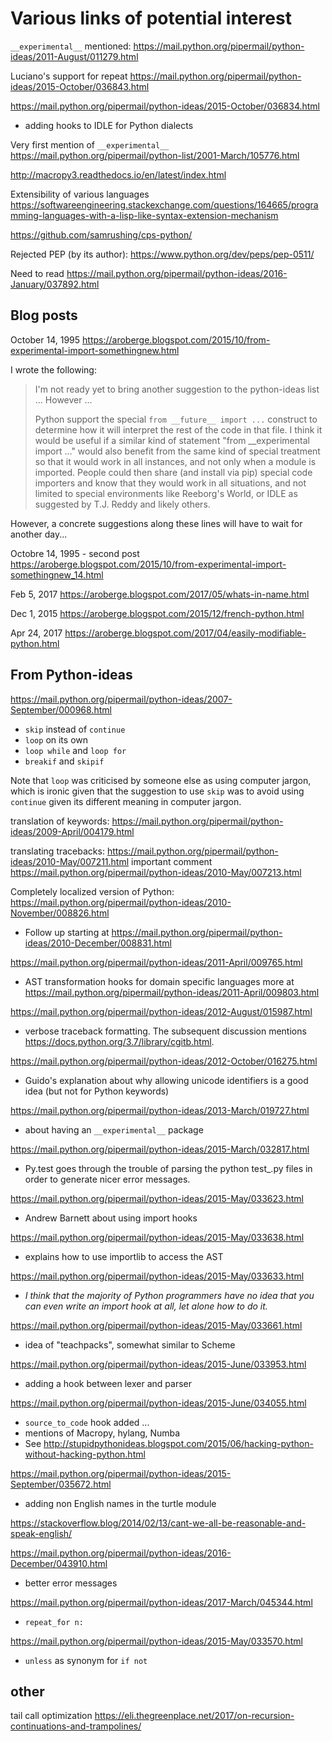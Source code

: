 # Various links of potential interest

`__experimental__` mentioned: https://mail.python.org/pipermail/python-ideas/2011-August/011279.html

Luciano's support for repeat https://mail.python.org/pipermail/python-ideas/2015-October/036843.html

https://mail.python.org/pipermail/python-ideas/2015-October/036834.html

- adding hooks to IDLE for Python dialects

Very first mention of `__experimental__` https://mail.python.org/pipermail/python-list/2001-March/105776.html


http://macropy3.readthedocs.io/en/latest/index.html



Extensibility of various languages https://softwareengineering.stackexchange.com/questions/164665/programming-languages-with-a-lisp-like-syntax-extension-mechanism


https://github.com/samrushing/cps-python/

Rejected PEP (by its author): https://www.python.org/dev/peps/pep-0511/

Need to read https://mail.python.org/pipermail/python-ideas/2016-January/037892.html

## Blog posts

October 14, 1995 https://aroberge.blogspot.com/2015/10/from-experimental-import-somethingnew.html

I wrote the following:
> I'm not ready yet to bring another suggestion to the python-ideas list ... However ...
>
> Python support the special `from __future__ import ...` construct to determine how it will interpret the rest of the code in that file.  I think it would be useful if a similar kind of statement "from __experimental import ..." would also benefit from the same kind of special treatment so that it
would work in all instances, and not only when a module is imported.   People could then share (and install via pip) special code importers and know that they would work in all situations, and not limited to special environments like Reeborg's World, or IDLE as suggested by T.J. Reddy and likely others.

However, a concrete suggestions along these lines will have to wait for another day...


Octobre 14, 1995 - second post https://aroberge.blogspot.com/2015/10/from-experimental-import-somethingnew_14.html

Feb 5, 2017 https://aroberge.blogspot.com/2017/05/whats-in-name.html

Dec 1, 2015 https://aroberge.blogspot.com/2015/12/french-python.html

Apr 24, 2017 https://aroberge.blogspot.com/2017/04/easily-modifiable-python.html

## From Python-ideas

https://mail.python.org/pipermail/python-ideas/2007-September/000968.html

- `skip` instead of `continue`
- `loop` on its own
- `loop while` and `loop for`
- `breakif` and `skipif`

Note that `loop` was criticised by someone else as using computer jargon,
which is ironic given that the suggestion to use `skip` was to avoid
using `continue` given its different meaning in computer jargon.


translation of keywords:
https://mail.python.org/pipermail/python-ideas/2009-April/004179.html


translating tracebacks:
https://mail.python.org/pipermail/python-ideas/2010-May/007211.html
  important comment https://mail.python.org/pipermail/python-ideas/2010-May/007213.html


Completely localized version of Python:
https://mail.python.org/pipermail/python-ideas/2010-November/008826.html

- Follow up starting at https://mail.python.org/pipermail/python-ideas/2010-December/008831.html


https://mail.python.org/pipermail/python-ideas/2011-April/009765.html

- AST transformation hooks for domain specific languages
more at https://mail.python.org/pipermail/python-ideas/2011-April/009803.html


https://mail.python.org/pipermail/python-ideas/2012-August/015987.html

- verbose traceback formatting. The subsequent discussion mentions https://docs.python.org/3.7/library/cgitb.html.


https://mail.python.org/pipermail/python-ideas/2012-October/016275.html

- Guido's explanation about why allowing unicode identifiers is a good idea (but not for Python keywords)

https://mail.python.org/pipermail/python-ideas/2013-March/019727.html

- about having an `__experimental__` package


https://mail.python.org/pipermail/python-ideas/2015-March/032817.html

- Py.test goes through the trouble
of parsing the python test_.py files in order to generate nicer error
messages.

https://mail.python.org/pipermail/python-ideas/2015-May/033623.html

- Andrew Barnett about using import hooks


https://mail.python.org/pipermail/python-ideas/2015-May/033638.html

- explains how to use importlib to access the AST

https://mail.python.org/pipermail/python-ideas/2015-May/033633.html

- _I think that the majority of Python programmers have no idea that you
can even write an import hook at all, let alone how to do it._

https://mail.python.org/pipermail/python-ideas/2015-May/033661.html

- idea of "teachpacks", somewhat similar to Scheme

https://mail.python.org/pipermail/python-ideas/2015-June/033953.html

- adding a hook between lexer and parser



https://mail.python.org/pipermail/python-ideas/2015-June/034055.html

- `source_to_code` hook added ...
- mentions of Macropy, hylang, Numba
- See http://stupidpythonideas.blogspot.com/2015/06/hacking-python-without-hacking-python.html


https://mail.python.org/pipermail/python-ideas/2015-September/035672.html

- adding non English names in the turtle module

https://stackoverflow.blog/2014/02/13/cant-we-all-be-reasonable-and-speak-english/

https://mail.python.org/pipermail/python-ideas/2016-December/043910.html

- better error messages

https://mail.python.org/pipermail/python-ideas/2017-March/045344.html

- `repeat_for n:`

https://mail.python.org/pipermail/python-ideas/2015-May/033570.html

- `unless` as synonym for `if not`

## other

tail call optimization https://eli.thegreenplace.net/2017/on-recursion-continuations-and-trampolines/